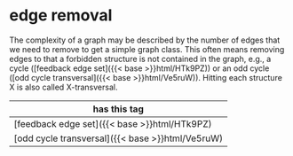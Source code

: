 # edge removal

The complexity of a graph may be described by the number of edges that we need to remove to get a simple graph class. This often means removing edges to that a forbidden structure is not contained in the graph, e.g., a cycle ([feedback edge set]({{< base >}}html/HTk9PZ)) or an odd cycle ([odd cycle transversal]({{< base >}}html/Ve5ruW)). Hitting each structure X is also called X-transversal.

| has this tag |
| --- |
| [feedback edge set]({{< base >}}html/HTk9PZ) |
| [odd cycle transversal]({{< base >}}html/Ve5ruW) |